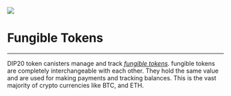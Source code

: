 <img src="https://sdk.dfinity.org/_/img/logo.svg" />

# Fungible Tokens
---
DIP20 token canisters manage and track *[fungible tokens](https://www.markdownguide.org)*. fungible tokens are completely interchangeable with each other. They hold the same value and are used for making payments and tracking balances. This is the vast majority of crypto currencies like BTC, and ETH. 